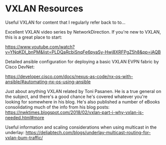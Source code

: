 # VXLAN Resources
Useful VXLAN for content that I regularly refer back to to...

Excellent VXLAN video series by NetworkDirection. If you're new to VXLAN, this is a great place to start:

https://www.youtube.com/watch?v=YNqKDI_bnPM&list=PLDQaRcbiSnqFe6pyaSy-Hwj8XRFPgZ5h8&pp=iAQB


Detailed ansible configuration for deploying a basic VXLAN EVPN fabric by Cisco DevNet:

https://developer.cisco.com/docs/nexus-as-code/nx-os-with-ansible/#automating-nx-os-using-ansible


Just about anything VXLAN related by Toni Pasanen. He is a true general on the subject, and there's a good chance he's covered whatever you're looking for somewhere in his blog. He's also published a number of eBooks consolidating much of the info from his blog posts:
https://nwktimes.blogspot.com/2018/02/vxlan-part-i-why-vxlan-is-needed.html#more


Useful information and scaling considerations when using multicast in the underlay:
https://deliabtech.com/blogs/underlay-multicast-routing-for-vxlan-bum-traffic/
